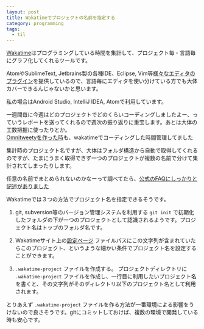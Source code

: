 ```yaml
---
layout: post
title: Wakatimeでプロジェクトの名前を指定する
category: programming
tags:
  - til
---
```


[Wakatime](https://wakatime.com)はプログラミングしている時間を集計して、プロジェクト毎・言語毎にグラフ化してくれるツールです。

AtomやSublimeText, Jetbrains製の各種IDE、Eclipse, Vim等[様々なエディタのプラグイン](https://wakatime.com/editors)を提供しているので、言語毎にエディタを使い分けている方でも大体カバーできるんじゃないかと思います。

私の場合はAndroid Studio, IntelliJ IDEA, Atomで利用しています。

一週間毎に今週はどのプロジェクトでどのくらいコーディングしましたよー、っていうレポートを送ってくれるので週次の振り返りに重宝します。あとは大体の工数把握に使ったりとか。  
[Omnitweetyを作った時](/2015/11/10/omnitweety-andrid-released-share-url-twitter/)も、wakatimeでコーディングした時間管理してました

集計時のプロジェクト名ですが、大体はフォルダ構造から自動で取得してくれるのですが、たまにうまく取得できず一つのプロジェクトが複数の名前で分けて集計されてしまったりします。

任意の名前でまとめられないのかなーって調べてたら、[公式のFAQにしっかりと記述がありました](https://wakatime.com/help/faq/general#set-project-name)

Wakatimeでは３つの方法でプロジェクト名を指定できるそうです。

1. git, subversion等のバージョン管理システムを利用する
   `git init` で初期化したフォルダの下が一つのプロジェクトとして認識されるようです。プロジェクト名はトップのフォルダ名です。 
   
2. Wakatimeサイト上の[設定ページ](https://wakatime.com/settings/preferences)
   ファイルパスにこの文字列が含まれていたらこのプロジェクト、というような細かい条件でプロジェクト名を設定することができます。
   
3. `.wakatime-project` ファイルを作成する。
   プロジェクトディレクトリに `.wakatime-project` ファイルを作成し、一行目に利用したいプロジェクト名を書くと、その文字列がそのディレクトリ以下のプロジェクト名として利用されます。
   

とりあえず `.wakatime-project` ファイルを作る方法が一番環境による影響をうけないので良さそうです。gitにコミットしておけば、複数の環境で開発している時も安心です。
